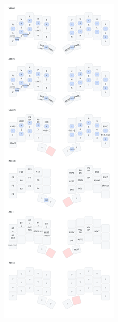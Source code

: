 <!--
layout: { dts_layout: sweep_layouts.dtsi }


- keymap parse -c 10 -z ./config/boards/shields/sweep/sweep.keymap >sweep_keymap.yaml
- keymap draw sweep_keymap.yaml >sweep_keymap.ortho.svg
-->

![My Layout](./sweep_keymap.ortho.svg)
